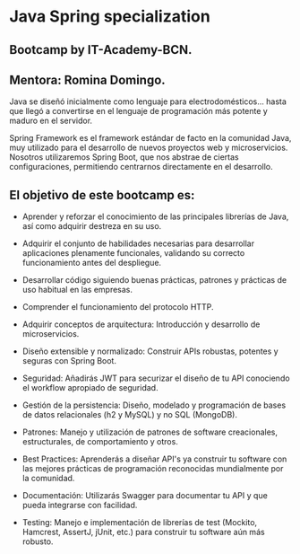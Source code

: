 # Java Spring specialization

## Bootcamp by IT-Academy-BCN.

## Mentora: Romina Domingo.
 
Java se diseñó inicialmente como lenguaje para electrodomésticos... hasta que llegó a convertirse en el lenguaje de programación más potente y maduro en el servidor.

Spring Framework es el framework estándar de facto en la comunidad Java, muy utilizado para el desarrollo de nuevos proyectos web y microservicios. Nosotros utilizaremos Spring Boot, que nos abstrae de ciertas configuraciones, permitiendo centrarnos directamente en el desarrollo.

## El objetivo de este bootcamp es:

- Aprender y reforzar el conocimiento de las principales librerías de Java, así como adquirir destreza en su uso.

- Adquirir el conjunto de habilidades necesarias para desarrollar aplicaciones plenamente funcionales, validando su correcto funcionamiento antes del despliegue.

- Desarrollar código siguiendo buenas prácticas, patrones y prácticas de uso habitual en las empresas.

- Comprender el funcionamiento del protocolo HTTP.

- Adquirir conceptos de arquitectura: Introducción y desarrollo de microservicios.

- Diseño extensible y normalizado: Construir APIs robustas, potentes y seguras con Spring Boot.

- Seguridad: Añadirás JWT para securizar el diseño de tu API conociendo el workflow apropiado de seguridad.

- Gestión de la persistencia: Diseño, modelado y programación de bases de datos relacionales (h2 y MySQL) y no SQL (MongoDB).

- Patrones: Manejo y utilización de patrones de software creacionales, estructurales, de comportamiento y otros.

- Best Practices: Aprenderás a diseñar API's ya construir tu software con las mejores prácticas de programación reconocidas mundialmente por la comunidad.

- Documentación: Utilizarás Swagger para documentar tu API y que pueda integrarse con facilidad.

- Testing: Manejo e implementación de librerías de test (Mockito, Hamcrest, AssertJ, jUnit, etc.) para construir tu software aún más robusto.
